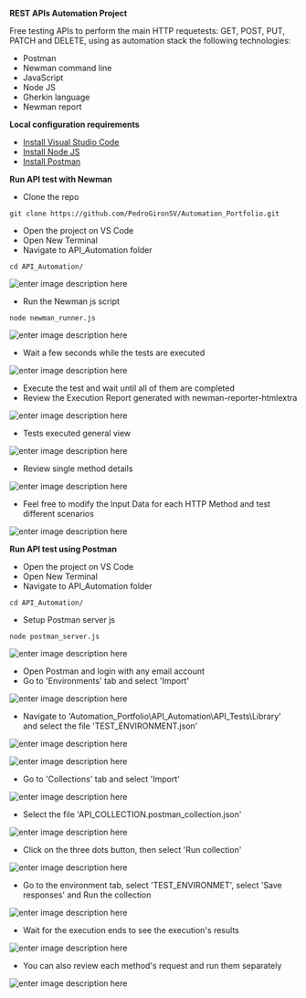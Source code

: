 ﻿**REST APIs Automation Project**

Free testing APIs to perform the main HTTP requetests: GET, POST, PUT, PATCH and DELETE, using as automation stack the following technologies:

 - Postman
 - Newman command line
 - JavaScript
 - Node JS
 - Gherkin language
 - Newman report

**Local configuration requirements**

 - [Install Visual Studio Code](https://code.visualstudio.com/download)
 - [Install Node JS](https://nodejs.org/en)
 - [Install Postman](https://www.postman.com/downloads/)
	
**Run API test with Newman**

 - Clone the repo
 
 ```
git clone https://github.com/PedroGironSV/Automation_Portfolio.git
```

 - Open the project on VS Code
 - Open New Terminal
 - Navigate to API_Automation folder
 ```
cd API_Automation/
```

![enter image description here](https://blogger.googleusercontent.com/img/b/R29vZ2xl/AVvXsEjv8JHTQ5lGppKPtnGDOFwacmMrY_lEznnhtJmq2IVmfzEaHt7ungULPmN7Pz8JJ31-GudGXq_1QdiaemlYGs8DCNEE9fDo5PvCr35JTJZhWw7YXK7cXCBQ0q_llx-ALxqxsZcVX1Tt-enL5bPRhXZHBn-CIzx9QUavdpPdezhey1pMHNia8Tegiykh7A/w640-h134/1.API_Automation_Folder.PNG)
 - Run the Newman js script
 ```
node newman_runner.js
```

![enter image description here](https://blogger.googleusercontent.com/img/b/R29vZ2xl/AVvXsEjGC_tLgQh0wJERXf9p6pwFsMMj1cjW_q0Sz1MzX7Yy1bUAyctTThRS7Lq_mT_zHMUzqUqVwjvS6uvBdgJgNDT5AtawEfE7gjvCTt4-DIsZxyqZYbcRjf65eOhXBAndEwanEr6j66xFVH1X6AZdtQJrur9wTcaRGwslK0jigGS6ZAG8IaVBDtwciukoqg/w640-h178/2.Newman_Runner.PNG)
 - Wait a few seconds while the tests are executed

![enter image description here](https://blogger.googleusercontent.com/img/b/R29vZ2xl/AVvXsEihztXuRKM9rD6Err0Ff9fvIh45D1re763rqH_QOzVyoXGt0xVLNEgRe38tWbfZ3ektzy1JPwbFWaScac6fWc0sl-GH6ptifYkX1AAJafzN1R936bqpLwHRhv8AiT6bMG2alupHYz3-3x9-MLJsxIyw1jp1RitueuY2Dh6wIURvS73QH1FHwH8ZW28KjA/w640-h174/3.Wait_CLI_Execution.PNG)

 - Execute the test and wait until all of them are completed
 - Review the Execution Report generated with newman-reporter-htmlextra

![enter image description here](https://blogger.googleusercontent.com/img/b/R29vZ2xl/AVvXsEi0S46ak8SMvZxqTs0YS_JeScW02ljG82dMPTyhdr8fI6KCjVfvN0YtsfkTr3Xr2IUh0ovtnCYbZP12HQwzCdobrKxNYfGBy0IbGVzQb10-GJPhwg8XVadSpunVJYNtvo-PcvlrMa6p8emxhcYtMtf7Ox3zjcc_ikimHAw6aRH72SaXKXuBs2I3QhWh7g/w640-h446/4.Execution_Report.PNG)

 - Tests executed general view

![enter image description here](https://blogger.googleusercontent.com/img/b/R29vZ2xl/AVvXsEg0qGENh8Qucs6Wq0qkE5XNYVQuvy8nKBuTLXNMnQpthQWHgjXPOrQIHqy8yTYmhyHBDaXtffpBi2hcuVZJAksgoyBvOCxnS4VYHV6oQTM_xDTf-umBw-cxvTxJc7fXUKwFgGKCiZ3CLo6gvEPNInPy9-W8Lq_9e_bB9g864brDsd669a48Rbot8TEDew/w640-h356/5.Passed_Details.PNG)

 - Review single method details

![enter image description here](https://blogger.googleusercontent.com/img/b/R29vZ2xl/AVvXsEhW4p6AZ3oyGiZN2kk8znQIpAOXPkyNHiVpCcLCHfeM5kvi0Uqq3Okm7feJz4ZMrQlDXCD1oRhioDB95ykmGsch-uaDymIUiRSMN59WQfvzINp49NMFn1rjpObnQzdLQLyatjC4TcZVKk5vDhdEuXBT4ie4kvY8wn536-_78411SwE9Dl-uB1l8OAbB2Q/w640-h578/6.Method_Details.PNG)

 - Feel free to modify the Input Data for each HTTP Method and test different scenarios

![enter image description here](https://blogger.googleusercontent.com/img/b/R29vZ2xl/AVvXsEjPUXAdH3gpiZ09s923IjExE6dCFUv8GeKZnmxKP_820aQfMl_B5b4SU2duCPdg8mPQKsqU2K6m9docJyhMlO4evrEAl6W8HDzi_g5ax_3BkgbW3AVSljZVlAPyYNyyJlWEDxCl-yhxrDzolbmOaIF-KaVcd79EE9atzgvsxGkfHkSjJzdF4OkaB7GX8Q/w640-h386/7.Input_Data.PNG)

 **Run API test using Postman**
 - Open the project on VS Code
 - Open New Terminal
 - Navigate to API_Automation folder
 ```
cd API_Automation/
```
- Setup Postman server js
 ```
node postman_server.js
```

![enter image description here](https://blogger.googleusercontent.com/img/b/R29vZ2xl/AVvXsEibtqvujzUg_DxldZj-1AyRCGKRSlinS7IEfVOJPEqvFZ22bisICUjBg5WZWq1IOJyi9w3KDbZA_y0ngoulxYsyIpugSw0Lnvxaf4nmRqwP_VlhmDrQDJmzjVs5Rvk7pCwIHVtknDNlN3dkaQzrD7miP8bkI2lCYBFNbYuXoh3PKX2hHRnsVKvLW-AKig/w640-h210/2.Postman_Server.PNG)

 - Open Postman and login with any email account
 - Go to 'Environments' tab and select 'Import'

![enter image description here](https://blogger.googleusercontent.com/img/b/R29vZ2xl/AVvXsEgQz-vICl1NXOAcSqHSiL-M64A6ia7kOeg7Tk-bwLlnXNB-Gw27q1zY5P5lcS2mUD9VvFl-xETfwmuK-mTh61e5rpRjfA_jKzeorrjvdy_y0TjGEIXB26lJJw2CFwypoEm-CBToOGt7HZ-9dv0dp4un2dba678jAsG5ZKDNORWzW44Zfl_FoeMx8uawiA/w534-h640/3.Load_Environment.PNG)

 - Navigate to 'Automation_Portfolio\API_Automation\API_Tests\Library' and select the file 'TEST_ENVIRONMENT.json'
 
 ![enter image description here](https://blogger.googleusercontent.com/img/b/R29vZ2xl/AVvXsEi6zkxHYqcPo1Ypjqx5YZxb0oz_plfjoGs6fnIq4BPScly-a5_XJ15Pn_lNt_vPFczwdiE8ZAP2hlX630N7s8OpAt2UH6oXsN6RNCkRcREdUqJlm1Bjh-dyKXq_87_TcntaRCcKj9FFfCqPdQxeAZdetnw2v_luJp4RSCvhfkdayfPY1DNUfBEOLOMbTA/w640-h422/3.1Upload%20file.PNG)

![enter image description here](https://blogger.googleusercontent.com/img/b/R29vZ2xl/AVvXsEgYRlf6qAk31WjVGcTUT6uvosq67BzCSTRmvKOgZaI2pdsaQCOyEmpNuDMPzNfmlCZF5ZIvVJ7DDGzC8uUigwL4wfwKDxWr0OcXn-2avScq579-5arHbufGG-1vAAsU_VmiXw6pxDCKqh7tO2_il1MuCo36bNYI_g_EvqldWHiri0WLjasXOC6Rw-sgrQ/w640-h404/3.2Select_Environment.PNG)

 - Go to 'Collections' tab and select 'Import'
 
 ![enter image description here](https://blogger.googleusercontent.com/img/b/R29vZ2xl/AVvXsEjfZ8pRfrWTjN_hhFfDSn91oThJ3hKtWwL1Rh-rj70FbWxVGKXvSJhcW2ZuaJZxfqeu3MR7nwwv-Zv-nqDrmTgAdjMtUKEscs_FDEm4ykKSDqxTL0MHR3tBCdgYzCWlbeCnwWiwvB5oifwzrvm_z8TimUj9VPO85uvZ8gpE4rfIT_dxn0ZW94fIP667jg/w538-h640/4.Load_Collection.PNG)
 
 - Select the file 'API_COLLECTION.postman_collection.json'


![enter image description here](https://blogger.googleusercontent.com/img/b/R29vZ2xl/AVvXsEh9MLOxT59jAln6zWC5SrnU-7jwgsEEhham65Y3JcUuo-1wKhHzUEHLp8svwfA_P8yaEAilUA-wiMoHUkwmOe4IT-Vc9rEzbis9FKZRJQInEUEfFdeP3NW-FnCtJfFIG_v9J5RSt0Jg9D1KErrldijbt5-9OZNAAcjCDMHeA-T7fIa5tZySHpmnsnFs6g/w640-h404/4.1Upload_Collection.PNG)

 - Click on the three dots button, then select 'Run collection'

![enter image description here](https://blogger.googleusercontent.com/img/b/R29vZ2xl/AVvXsEiKfLbdhIBoAOPo-LVrPXHynVATIVxch1uvlgp0RiMs7Qb0Cq9tDQdZq4P1IzAAXJUo7BUYIhNa7JSP-y_aEsDjsdXjKoFC7fannICWlL2cIhHOUfegesWmS9srGoRLfVlJIwXlkZvazZ3Qyr48obgg1XO7HHZLDClwH8mh2raF7d-2JGTbJBo7CLnaZA/w568-h640/5.Run_Collection.PNG)

 - Go to the environment tab, select 'TEST_ENVIRONMET', select 'Save responses' and Run the collection

![enter image description here](https://blogger.googleusercontent.com/img/b/R29vZ2xl/AVvXsEis-ans9LnWTWp3xLLHgmkBZKq_XjOK4aHbA9e4nS31idRGvsmpagQkuM0H3XfYHK-7iPIht_wDlIgnnxsqYkynSFCcrnMlYsTGuvezJl9dqA7BoqOIEIykMpYdtvjF8Y7KrBFca-NRyA9lxHakSTb_4EayILSuEdDuvDikcnKyTKnvw44kEgdtYOaGfg/w640-h222/6.Select_Environment_Save_Responses.PNG)

 - Wait for the execution ends to see the execution's results

![enter image description here](https://blogger.googleusercontent.com/img/b/R29vZ2xl/AVvXsEiwFM_ZZRKvhKOeKIzqcZ2uHx8a3mpvEqTZM9LbUwIEDxdQGl58tQag-96ud8kGuZ2H0Ws4SKhxH8sOHmP_0qgFfB0MEQYrH8_rWyq_wKIARZ2SaeX3Q6fZ3GD1DDDWFQGpRElIuuQrPqI_UoqbcYMbDr2QTQvnLToOFHf8JYGmzGNARjEFXUQrfefwuA/w640-h342/7.Review_Execution_Results.PNG)

 - You can also review each method's request and run them separately

![enter image description here](https://blogger.googleusercontent.com/img/b/R29vZ2xl/AVvXsEi-MRuz4_ONX7pe6S_rj966uhDutcvKqSv0U8_KTGqXdw_iMzIL3o1lJZLG7XT5wT7lSu0dc16lpSiADST-DpJvXazyP4RXfeDACj1e6TwfUHxgzUVQf88-8NWF_Ibmy0wE39J00M88WyGXvuZVPJyQa43OL7S0-cHFfQgLPjEQY9g2SLl_fDosmSISIg/w640-h252/8.Review_Single_Method.PNG)

